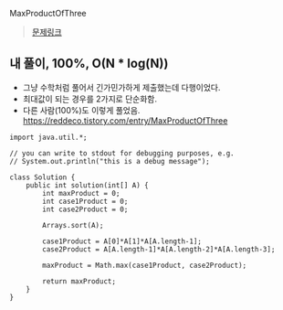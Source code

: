 MaxProductOfThree

> [문제링크](https://app.codility.com/programmers/lessons/6-sorting/max_product_of_three/)


## 내 풀이, 100%, O(N * log(N))
- 그냥 수학처럼 풀어서 긴가민가하게 제출했는데 다행이었다.
- 최대값이 되는 경우를 2가지로 단순화함.
- 다른 사람(100%)도 이렇게 풀었음.
https://reddeco.tistory.com/entry/MaxProductOfThree
```
import java.util.*;

// you can write to stdout for debugging purposes, e.g.
// System.out.println("this is a debug message");

class Solution {
    public int solution(int[] A) {
		int maxProduct = 0;
		int case1Product = 0;
		int case2Product = 0;
		
		Arrays.sort(A);
		
		case1Product = A[0]*A[1]*A[A.length-1];
		case2Product = A[A.length-1]*A[A.length-2]*A[A.length-3];
		
		maxProduct = Math.max(case1Product, case2Product);
		
		return maxProduct;
    }
}
```
